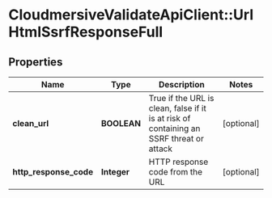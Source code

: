 # CloudmersiveValidateApiClient::UrlHtmlSsrfResponseFull

## Properties
Name | Type | Description | Notes
------------ | ------------- | ------------- | -------------
**clean_url** | **BOOLEAN** | True if the URL is clean, false if it is at risk of containing an SSRF threat or attack | [optional] 
**http_response_code** | **Integer** | HTTP response code from the URL | [optional] 


